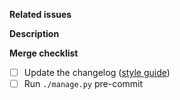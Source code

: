 **Related issues**

<!-- Add links to related issues here. If you want an issue to be automatically closed when the PR is merged, use keywords (https://docs.github.com/en/issues/tracking-your-work-with-issues/linking-a-pull-request-to-an-issue#linking-a-pull-request-to-an-issue-using-a-keyword). -->

**Description**

<!-- If the changes in the PR are not sufficiently explained by the related issues and commit messages, add a description here. -->

**Merge checklist**

<!-- Complete the checklist before requesting a review. -->

- [ ] Update the changelog ([style guide](developer_docs.md#changelog-style-guide))
- [ ] Run `./manage.py` pre-commit

